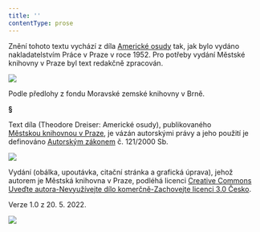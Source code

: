 ```yaml
---
title: ''
contentType: prose
---
```


<section>

Znění tohoto textu vychází z díla [Americké osudy](https://search.mlp.cz/cz/titul/americke-osudy/132605/#book-content) tak, jak bylo vydáno nakladatelstvím Práce v Praze v roce 1952. Pro potřeby vydání Městské knihovny v Praze byl text redakčně zpracován.

![](../Images/MZK_logo_tyrkys_transparent.jpg)

Podle předlohy z fondu Moravské zemské knihovny v Brně.

**§**

Text díla (Theodore Dreiser: Americké osudy), publikovaného [Městskou knihovnou v Praze](https://www.mlp.cz/cz/), je vázán autorskými právy a jeho použití je definováno [Autorským zákonem](https://www.mkcr.cz/predpisy-zakonu-709.html) č. 121/2000 Sb.

![](../Images/image001.jpg)

Vydání (obálka, upoutávka, citační stránka a grafická úprava), jehož autorem je Městská knihovna v Praze, podléhá licenci [Creative Commons Uveďte autora-Nevyužívejte dílo komerčně-Zachovejte licenci 3.0 Česko](https://creativecommons.org/licenses/by-nc-sa/3.0/cz/).

Verze 1.0 z 20. 5. 2022.

</section>

<section>

![](../Images/image002.jpg)

</section>
